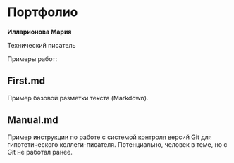 # Портфолио 

**Илларионова Мария**

Технический писатель

Примеры работ:

## First.md

Пример базовой разметки текста (Markdown).

## Manual.md

Пример инструкции по работе с системой контроля версий Git для гипотетического коллеги-писателя. Потенциально, человек в теме, но с Git не работал ранее.